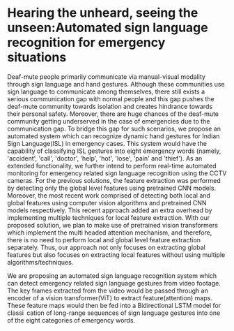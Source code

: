 # Hearing the unheard, seeing the unseen:Automated sign language recognition for emergency situations


Deaf-mute people primarily communicate via manual-visual modality through sign language and hand gestures. Although these communities use sign language
to communicate among themselves, there still exists a serious communication gap with normal people and this gap pushes the deaf-mute community towards isolation and creates hindrance towards their personal safety. Moreover, there are huge chances of the deaf-mute community getting underserved in the case of emergencies due to the communication gap. To bridge this gap for such scenarios, we propose an automated system which can recognize dynamic hand gestures for Indian Sign Language(ISL) in emergency cases. This system would have the capability of classifying ISL gestures into eight emergency words (namely, 'accident', 'call', 'doctor', 'help', 'hot', 'lose', 'pain' and 'thief'). As an extended functionality, we further intend to perform real-time automated monitoring for emergency related sign language recognition using the CCTV cameras. For the previous solutions, the feature extraction was performed by detecting only the global level features using pretrained CNN models. Moreover, the most recent work comprised of detecting both local and global features using computer vision algorithms and pretrained CNN models respectively. This recent approach added an extra overhead by implementing multiple techniques for local feature extraction. With our proposed solution, we plan to make use of pretrained vision transformers which implement the multi headed attention mechanism, and therefore, there is no need to perform local and global level feature extraction separately. Thus, our approach not only focuses on extracting global features but also focuses on extracting local features without using multiple algorithms/techniques.

We are proposing an automated sign language recognition system which can detect emergency related sign language gestures from video footage. The key frames extracted from the video would be passed through an encoder of a vision transformer(ViT) to extract feature(attention) maps. These feature maps would then be fed into a Bidirectional LSTM model for classi cation of long-range sequences of sign language gestures into one of the eight categories of emergency words.
